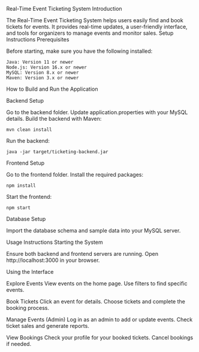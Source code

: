 Real-Time Event Ticketing System
Introduction

The Real-Time Event Ticketing System helps users easily find and book tickets for events. It provides real-time updates, a user-friendly interface, and tools for organizers to manage events and monitor sales.
Setup Instructions
Prerequisites

Before starting, make sure you have the following installed:

    Java: Version 11 or newer
    Node.js: Version 16.x or newer
    MySQL: Version 8.x or newer
    Maven: Version 3.x or newer

How to Build and Run the Application

 Backend Setup
    
Go to the backend folder.
Update application.properties with your MySQL details.
Build the backend with Maven:

    mvn clean install

Run the backend:

    java -jar target/ticketing-backend.jar

Frontend Setup

Go to the frontend folder.
Install the required packages:

    npm install

Start the frontend:

    npm start

 Database Setup
 
Import the database schema and sample data into your MySQL server.

Usage Instructions
Starting the System

Ensure both backend and frontend servers are running.
Open http://localhost:3000 in your browser.

Using the Interface

Explore Events
        View events on the home page.
        Use filters to find specific events.

Book Tickets
        Click an event for details.
        Choose tickets and complete the booking process.

Manage Events (Admin)
        Log in as an admin to add or update events.
        Check ticket sales and generate reports.

View Bookings
        Check your profile for your booked tickets.
        Cancel bookings if needed.
